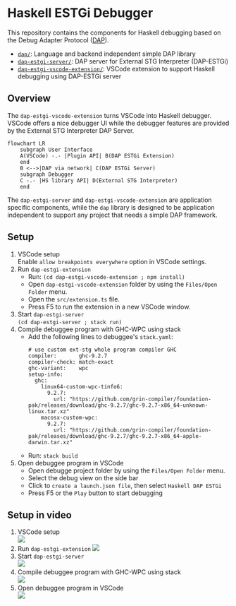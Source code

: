 # Haskell ESTGi Debugger

This repository contains the components for Haskell debugging based on the Debug Adapter Protocol ([DAP](https://microsoft.github.io/debug-adapter-protocol)).

* [`dap/`](dap/): Language and backend independent simple DAP library
* [`dap-estgi-server/`](dap-estgi-server/): DAP server for External STG Interpreter (DAP-ESTGi)
* [`dap-estgi-vscode-extension/`](dap-estgi-vscode-extension/): VSCode extension to support Haskell debugging using DAP-ESTGi server

## Overview

The `dap-estgi-vscode-extension` turns VSCode into Haskell debugger.
VSCode offers a nice debugger UI while the debugger features are provided by the External STG Interpreter DAP Server.

```mermaid
flowchart LR
    subgraph User Interface
    A(VSCode) -.- |Plugin API| B(DAP ESTGi Extension)
    end
    B <-->|DAP via network| C(DAP ESTGi Server)
    subgraph Debugger
    C -.- |HS library API| D(External STG Interpreter)
    end

```

The `dap-estgi-server` and `dap-estgi-vscode-extension` are application specific components, while the
`dap` library is designed to be application independent to support any project that needs a simple DAP framework.

## Setup

1. VSCode setup  
   Enable `allow breakpoints everywhere` option in VSCode settings.
2. Run `dap-estgi-extension`
   * Run: `(cd dap-estgi-vscode-extension ; npm install)`
   * Open `dap-estgi-vscode-extension` folder by using the `Files/Open Folder` menu.
   * Open the `src/extension.ts` file.
   * Press F5 to run the extension in a new VSCode window.
3. Start `dap-estgi-server`  
   `(cd dap-estgi-server ; stack run)`
4. Compile debuggee program with GHC-WPC using stack  
   * Add the following lines to debuggee's `stack.yaml`:
     ```
     # use custom ext-stg whole program compiler GHC
     compiler:       ghc-9.2.7
     compiler-check: match-exact
     ghc-variant:    wpc
     setup-info:
       ghc:
         linux64-custom-wpc-tinfo6:
           9.2.7:
             url: "https://github.com/grin-compiler/foundation-pak/releases/download/ghc-9.2.7/ghc-9.2.7-x86_64-unknown-linux.tar.xz"
         macosx-custom-wpc:
           9.2.7:
             url: "https://github.com/grin-compiler/foundation-pak/releases/download/ghc-9.2.7/ghc-9.2.7-x86_64-apple-darwin.tar.xz"
     ```
   * Run: `stack build`
5. Open debuggee program in VSCode  
   * Open debugge project folder by using the `Files/Open Folder` menu.
   * Select the debug view on the side bar
   * Click to `create a launch.json file`, then select `Haskell DAP ESTGi`
   * Press F5 or the `Play` button to start debugging

## Setup in video
1. VSCode setup  
   ![](docs-images/dap-01-vscode-setup-5fps.avif)
2. Run `dap-estgi-extension`
   ![](docs-images/dap-02-run-dap-estgi-extension-5fps.avif)
3. Start `dap-estgi-server`  
   ![](docs-images/dap-03-start-dap-estgi-server-5fps.avif)
4. Compile debuggee program with GHC-WPC using stack  
   ![](docs-images/dap-04-compile-debuggee-5fps.avif)
5. Open debuggee program in VSCode  
   ![](docs-images/dap-05-open-debuggee-in-vscode-5fps.avif)
